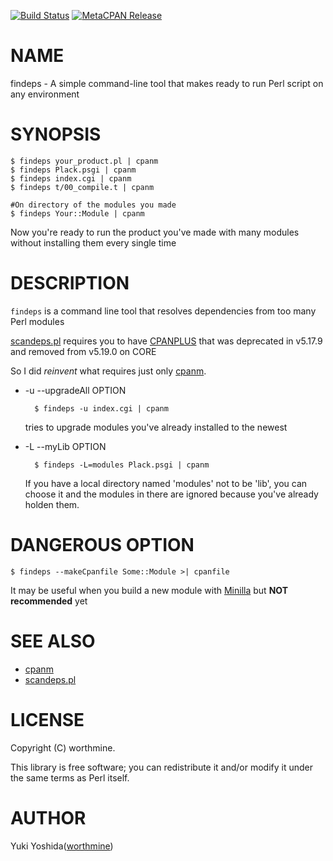 [![Build Status](https://travis-ci.com/worthmine/App-findeps.svg?branch=master)](https://travis-ci.com/worthmine/App-findeps) [![MetaCPAN Release](https://badge.fury.io/pl/App-findeps.svg)](https://metacpan.org/release/App-findeps)
# NAME

findeps - A simple command-line tool that makes ready to run Perl script on any environment

# SYNOPSIS

    $ findeps your_product.pl | cpanm
    $ findeps Plack.psgi | cpanm
    $ findeps index.cgi | cpanm
    $ findeps t/00_compile.t | cpanm
    
    #On directory of the modules you made
    $ findeps Your::Module | cpanm

Now you're ready to run the product you've made with many modules
without installing them every single time

# DESCRIPTION

`findeps` is a command line tool that resolves dependencies from too many Perl modules

[scandeps.pl](https://metacpan.org/pod/scandeps.pl) requires you to have [CPANPLUS](https://metacpan.org/pod/CPANPLUS) that was deprecated in v5.17.9 and removed from v5.19.0 on CORE

So I did _reinvent_ what requires just only [cpanm](https://metacpan.org/pod/cpanm).

- -u --upgradeAll OPTION

        $ findeps -u index.cgi | cpanm

    tries to upgrade modules you've already installed to the newest

- -L --myLib OPTION

        $ findeps -L=modules Plack.psgi | cpanm

    If you have a local directory named 'modules' not to be 'lib',
    you can choose it and the modules in there are ignored
    because you've already holden them.

# DANGEROUS OPTION

    $ findeps --makeCpanfile Some::Module >| cpanfile

It may be useful when you build a new module with [Minilla](https://metacpan.org/pod/Minilla)
but **NOT recommended** yet

# SEE ALSO

- [cpanm](https://metacpan.org/pod/cpanm)
- [scandeps.pl](https://metacpan.org/pod/scandeps.pl)

# LICENSE

Copyright (C) worthmine.

This library is free software; you can redistribute it and/or modify
it under the same terms as Perl itself.

# AUTHOR

Yuki Yoshida([worthmine](https://github.com/worthmine))
